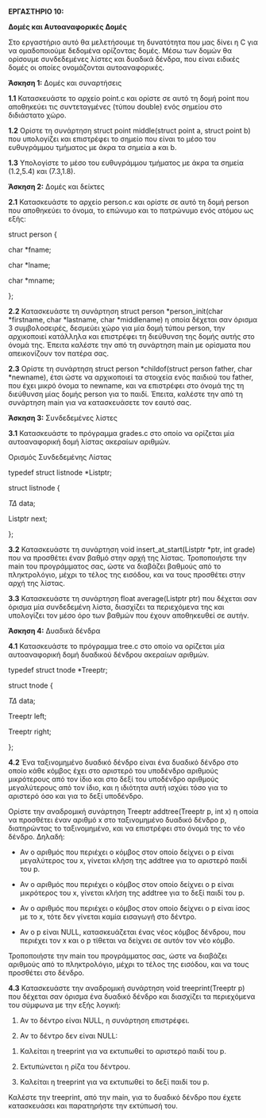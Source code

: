 **ΕΡΓΑΣΤΗΡΙΟ 10:**

**Δομές και Αυτοαναφορικές Δομές**

Στο εργαστήριο αυτό θα μελετήσουμε τη δυνατότητα που μας δίνει η C για
να ομαδοποιούμε δεδομένα ορίζοντας δομές. Μέσω των δομών θα ορίσουμε
συνδεδεμένες λίστες και δυαδικά δένδρα, που είναι ειδικές δομές οι
οποίες ονομάζονται αυτοαναφορικές.

**Άσκηση 1:** Δομές και συναρτήσεις

**1.1** Κατασκευάστε το αρχείο point.c και ορίστε σε αυτό τη δομή point
που αποθηκεύει τις συντεταγμένες (τύπου double) ενός σημείου στο
διδιάστατο χώρο.

**1.2** Ορίστε τη συνάρτηση struct point middle(struct point a, struct
point b) που υπολογίζει και επιστρέφει το σημείο που είναι το μέσο του
ευθυγράμμου τμήματος με άκρα τα σημεία a και b.

**1.3** Υπολογίστε το μέσο του ευθυγράμμου τμήματος με άκρα τα σημεία
(1.2,5.4) και (7.3,1.8).

**Άσκηση 2:** Δομές και δείκτες

**2.1** Κατασκευάστε το αρχείο person.c και ορίστε σε αυτό τη δομή
person που αποθηκεύει το όνομα, το επώνυμο και το πατρώνυμο ενός ατόμου
ως εξής:

struct person {

char \*fname;

char \*lname;

char \*mname;

};

**2.2** Κατασκευάστε τη συνάρτηση struct person \*person_init(char
\*firstname, char \*lastname, char \*middlename) η οποία δέχεται σαν
όρισμα 3 συμβολοσειρές, δεσμεύει χώρο για μία δομή τύπου person, την
αρχικοποιεί κατάλληλα και επιστρέφει τη διεύθυνση της δομής αυτής στο
όνομά της. Έπειτα καλέστε την από τη συνάρτηση main με ορίσματα που
απεικονίζουν τον πατέρα σας.

**2.3** Ορίστε τη συνάρτηση struct person \*childof(struct person
father, char \*newname), έτσι ώστε να αρχικοποιεί τα στοιχεία ενός
παιδιού του father, που έχει μικρό όνομα το newname, και να επιστρέφει
στο όνομά της τη διεύθυνση μίας δομής person για το παιδί. Έπειτα,
καλέστε την από τη συνάρτηση main για να κατασκευάσετε τον εαυτό σας.

**Άσκηση 3:** Συνδεδεμένες λίστες

**3.1** Κατασκευάστε το πρόγραμμα grades.c στο οποίο να ορίζεται μία
αυτοαναφορική δομή λίστας ακεραίων αριθμών.

Ορισμός Συνδεδεμένης Λίστας

typedef struct listnode \*Listptr;

struct listnode {

*ΤΔ* data;

Listptr next;

};

**3.2** Κατασκευάστε τη συνάρτηση void insert_at_start(Listptr \*ptr,
int grade) που να προσθέτει έναν βαθμό στην αρχή της λίστας.
Τροποποιήστε την main του προγράμματος σας, ώστε να διαβάζει βαθμούς από
το πληκτρολόγιο, μέχρι το τέλος της εισόδου, και να τους προσθέτει στην
αρχή της λίστας.

**3.3** Κατασκευάστε τη συνάρτηση float average(Listptr ptr) που δέχεται
σαν όρισμα μία συνδεδεμένη λίστα, διασχίζει τα περιεχόμενα της και
υπολογίζει τον μέσο όρο των βαθμών που έχουν αποθηκευθεί σε αυτήν.

**Άσκηση 4:** Δυαδικά δένδρα

**4.1** Κατασκευάστε το πρόγραμμα tree.c στο οποίο να ορίζεται μία
αυτοαναφορική δομή δυαδικού δένδρου ακεραίων αριθμών.

typedef struct tnode \*Treeptr;

struct tnode {

*ΤΔ* data;

Treeptr left;

Treeptr right;

};

**4.2** Ένα ταξινομημένο δυαδικό δένδρο είναι ένα δυαδικό δένδρο στο
οποίο κάθε κόμβος έχει στο αριστερό του υποδένδρο αριθμούς μικρότερους
από τον ίδιο και στο δεξί του υποδένδρο αριθμούς μεγαλύτερους από τον
ίδιο, και η ιδιότητα αυτή ισχύει τόσο για το αριστερό όσο και για το
δεξί υποδένδρο.

Ορίστε την αναδρομική συνάρτηση Treeptr addtree(Treeptr p, int x) η
οποία να προσθέτει έναν αριθμό x στο ταξινομημένο δυαδικό δένδρο p,
διατηρώντας το ταξινομημένο, και να επιστρέφει στο όνομά της το νέο
δένδρο. Δηλαδή:

-   Αν ο αριθμός που περιέχει ο κόμβος στον οποίο δείχνει ο p είναι
    μεγαλύτερος του x, γίνεται κλήση της addtree για το αριστερό παιδί
    του p.

-   Αν ο αριθμός που περιέχει ο κόμβος στον οποίο δείχνει ο p είναι
    μικρότερος του x, γίνεται κλήση της addtree για το δεξί παιδί του p.

-   Αν ο αριθμός που περιέχει ο κόμβος στον οποίο δείχνει ο p είναι ίσος
    με το x, τότε δεν γίνεται καμία εισαγωγή στο δέντρο.

-   Αν ο p είναι NULL, κατασκευάζεται ένας νέος κόμβος δένδρου, που
    περιέχει τον x και ο p τίθεται να δείχνει σε αυτόν τον νέο κόμβο.

Τροποποιήστε την main του προγράμματος σας, ώστε να διαβάζει αριθμούς
από το πληκτρολόγιο, μέχρι το τέλος της εισόδου, και να τους προσθέτει
στο δένδρο.

**4.3** Κατασκευάστε την αναδρομική συνάρτηση void treeprint(Treeptr p)
που δέχεται σαν όρισμα ένα δυαδικό δένδρο και διασχίζει τα περιεχόμενα
του σύμφωνα με την εξής λογική:

1.  Αν το δέντρο είναι NULL, η συνάρτηση επιστρέφει.

2.  Αν το δέντρο δεν είναι NULL:

<!-- -->

1.  Καλείται η treeprint για να εκτυπωθεί το αριστερό παιδί του p.

2.  Εκτυπώνεται η ρίζα του δέντρου.

3.  Καλείται η treeprint για να εκτυπωθεί το δεξί παιδί του p.

Καλέστε την treeprint, από την main, για το δυαδικό δένδρο που έχετε
κατασκευάσει και παρατηρήστε την εκτύπωσή του.

